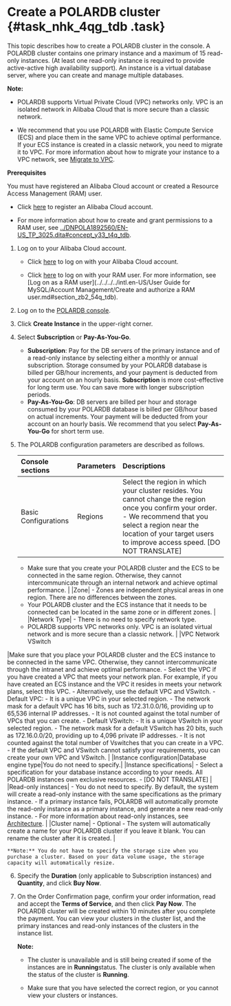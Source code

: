 # Create a POLARDB cluster {#task_nhk_4qg_tdb .task}

This topic describes how to create a POLARDB cluster in the console. A POLARDB cluster contains one primary instance and a maximum of 15 read-only instances. \(At least one read-only instance is required to provide active-active high availability support\). An instance is a virtual database server, where you can create and manage multiple databases.

**Note:** 

-   POLARDB supports Virtual Private Cloud \(VPC\) networks only. VPC is an isolated network in Alibaba Cloud that is more secure than a classic network.

-   We recommend that you use POLARDB with Elastic Compute Service \(ECS\) and place them in the same VPC to achieve optimal performance. If your ECS instance is created in a classic network, you need to migrate it to VPC. For more information about how to migrate your instance to a VPC network, see [Migrate to VPC](https://help.aliyun.com/document_detail/55051.html).

****Prerequisites****

You must have registered an Alibaba Cloud account or created a Resource Access Management \(RAM\) user.

-   Click [here](https://account.alibabacloud.com/login/login.htm) to register an Alibaba Cloud account.

-   For more information about how to create and grant permissions to a RAM user, see [../DNPOLA1892560/EN-US\_TP\_3025.dita\#concept\_y33\_t4q\_tdb](../DNPOLA1892560/EN-US_TP_3025.dita#concept_y33_t4q_tdb).


1.  Log on to your Alibaba Cloud account. 
    -   Click [here](https://account.alibabacloud.com/login/login.htm) to log on with your Alibaba Cloud account.

    -   Click [here](ttps://signin-intl.aliyun.com/login.htm) to log on with your RAM user. For more information, see [Log on as a RAM user](../../../../intl.en-US/User Guide for MySQL/Account Management/Create and authorize a RAM user.md#section_zb2_54q_tdb).

2.  Log on to the [POLARDB console](https://polardb.console.aliyun.com/).
3.  Click **Create Instance** in the upper-right corner.
4.  Select **Subscription** or **Pay-As-You-Go**. 
    -   **Subscription**: Pay for the DB servers of the primary instance and of a read-only instance by selecting either a monthly or annual subscription. Storage consumed by your POLARDB database is billed per GB/hour increments, and your payment is deducted from your account on an hourly basis. **Subscription** is more cost-effective for long term use. You can save more with longer subscription periods.
    -   **Pay-As-You-Go**: DB servers are billed per hour and storage consumed by your POLARDB database is billed per GB/hour based on actual increments. Your payment will be deducted from your account on an hourly basis. We recommend that you select **Pay-As-You-Go** for short term use.
5.  The POLARDB configuration parameters are described as follows. 

    |Console sections|Parameters|Descriptions|
    |:---------------|:---------|:-----------|
    |Basic Configurations|Regions|Select the region in which your cluster resides. You cannot change the region once you confirm your order.     -   We recommend that you select a region near the location of your target users to improve access speed. \[DO NOT TRANSLATE\]
    -   Make sure that you create your POLARDB cluster and the ECS to be connected in the same region. Otherwise, they cannot intercommunicate through an internal network and achieve optimal performance.
 |
    |Zone|     -   Zones are independent physical areas in one region. There are no differences between the zones.
    -   Your POLARDB cluster and the ECS instance that it needs to be connected can be located in the same zone or in different zones.
 |
    |Network Type|     -   There is no need to specify network type.
    -   POLARDB supports VPC networks only. VPC is an isolated virtual network and is more secure than a classic network.
 |
    |VPC Network VSwitch

 |Make sure that you place your POLARDB cluster and the ECS instance to be connected in the same VPC. Otherwise, they cannot intercommunicate through the intranet and achieve optimal performance.     -   Select the VPC if you have created a VPC that meets your network plan. For example, if you have created an ECS instance and the VPC it resides in meets your network plans, select this VPC.
    -   Alternatively, use the default VPC and VSwitch.
        -   Default VPC:
            -   It is a unique VPC in your selected region.
            -   The network mask for a default VPC has 16 bits, such as 172.31.0.0/16, providing up to 65,536 internal IP addresses.
            -   It is not counted against the total number of VPCs that you can create.
        -   Default VSwitch:
            -   It is a unique VSwitch in your selected region.
            -   The network mask for a default VSwitch has 20 bits, such as 172.16.0.0/20, providing up to 4,096 private IP addresses.
            -   It is not counted against the total number of Vswitches that you can create in a VPC.
    -   If the default VPC and VSwitch cannot satisfy your requirements, you can create your own VPC and VSwitch.
 |
    |Instance configuration|Database engine type|You do not need to specify.|
    |Instance specifications|     -   Select a specification for your database instance according to your needs. All POLARDB instances own exclusive resources.
    -   \[DO NOT TRANSLATE\]
 |
    |Read-only instances|     -   You do not need to specify. By default, the system will create a read-only instance with the same specifications as the primary instance.
    -   If a primary instance fails, POLARDB will automatically promote the read-only instance as a primary instance, and generate a new read-only instance.
    -   For more information about read-only instances, see [Architecture](https://help.aliyun.com/document_detail/58766.html).
 |
    |Cluster name|     -   Optional
    -   The system will automatically create a name for your POLARDB cluster if you leave it blank. You can rename the cluster after it is created.
 |

    **Note:** You do not have to specify the storage size when you purchase a cluster. Based on your data volume usage, the storage capacity will automatically resize.

6.  Specify the **Duration** \(only applicable to Subscription instances\) and **Quantity**, and click **Buy Now**.
7.  On the Order Confirmation page, confirm your order information, read and accept the **Terms of Service**, and then click **Pay Now**. The POLARDB cluster will be created within 10 minutes after you complete the payment. You can view your clusters in the cluster list, and the primary instances and read-only instances of the clusters in the instance list.

    **Note:** 

    -   The cluster is unavailable and is still being created if some of the instances are in **Running**status. The cluster is only available when the status of the cluster is **Running**.

    -   Make sure that you have selected the correct region, or you cannot view your clusters or instances.


